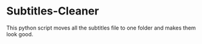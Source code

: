 # Subtitles-Cleaner
This python script moves all the subtitles file to one folder and makes them look good.
